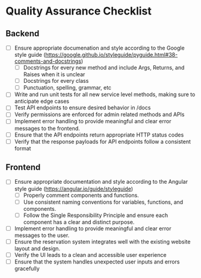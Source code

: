 # Quality Assurance Checklist
## Backend
- [ ] Ensure appropriate documenation and style according to the Google style guide (https://google.github.io/styleguide/pyguide.html#38-comments-and-docstrings)
  - [ ] Docstrings for every new method and include Args, Returns, and Raises when it is unclear
  - [ ] Docstrings for every class
  - [ ] Punctuation, spelling, grammar, etc
- [ ] Write and run unit tests for all new service level methods, making sure to anticipate edge cases
- [ ] Test API endpoints to ensure desired behavior in /docs
- [ ] Verify permissions are enforced for admin related methods and APIs
- [ ] Implement error handling to provide meaningful and clear error messages to the frontend.
- [ ] Ensure that the API endpoints return appropriate HTTP status codes
- [ ] Verify that the response payloads for API endpoints follow a consistent format
## Frontend
- [ ] Ensure appropriate documentation and style according to the Angular style guide (https://angular.io/guide/styleguide)
  - [ ] Properly comment components and functions.
  - [ ] Use consistent naming conventions for variables, functions, and components.
  - [ ] Follow the Single Responsibility Principle and ensure each component has a clear and distinct purpose.
- [ ] Implement error handling to provide meaningful and clear error messages to the user.
- [ ] Ensure the reservation system integrates well with the existing website layout and design.
- [ ] Verify the UI leads to a clean and accessible user experience
- [ ] Ensure that the system handles unexpected user inputs and errors gracefully
